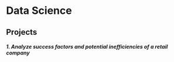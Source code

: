 # Data Science

## Projects

##### 1. Analyze success factors and potential inefficiencies of a retail company
